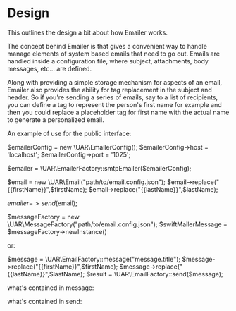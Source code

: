 # Design

This outlines the design a bit about how Emailer works.

The concept behind Emailer is that gives a convenient way to handle manage elements of system based emails that need to
go out. Emails are handled inside a configuration file, where subject, attachments, body messages, etc... are defined.

Along with providing a simple storage mechanism for aspects of an email, Emailer also provides the ability for tag
replacement in the subject and header. So if you're sending a series of emails, say to a list of recipients, you can
define a tag to represent the person's first name for example and then you could replace a placeholder tag for
first name with the actual name to generate a personalized email.

An example of use for the public interface:


$emailerConfig = new \UAR\EmailerConfig();
$emailerConfig->host = 'localhost';
$emailerConfig->port = '1025';


$emailer = \UAR\EmailerFactory::smtpEmailer($emailerConfig);

$email = new \UAR\Email("path/to/email.config.json");
$email->replace("{{firstName}}",$firstName);
$email->replace("{{lastName}}",$lastName);

$emailer->send($email);




$messageFactory = new \UAR\MessageFactory("path/to/email.config.json");
$swiftMailerMessage = $messageFactory->newInstance()


or:

$message = \UAR\EmailFactory::message("message.title");
$message->replace("{{firstName}}",$firstName);
$message->replace("{{lastName}}",$lastName);
$result = \UAR\EmailFactory::send($message);


what's contained in message:





what's contained in send:



